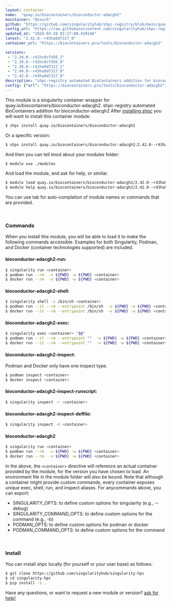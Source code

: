 ```yaml
---
layout: container
name:  "quay.io/biocontainers/bioconductor-adacgh2"
maintainer: "@vsoch"
github: "https://github.com/singularityhub/shpc-registry/blob/main/quay.io/biocontainers/bioconductor-adacgh2/container.yaml"
config_url: "https://raw.githubusercontent.com/singularityhub/shpc-registry/main/quay.io/biocontainers/bioconductor-adacgh2/container.yaml"
updated_at: "2024-03-28 02:27:00.429146"
latest: "2.42.0--r43ha9d7317_0"
container_url: "https://biocontainers.pro/tools/bioconductor-adacgh2"

versions:
 - "2.34.0--r41hc0cfd56_2"
 - "2.38.0--r42hc0cfd56_0"
 - "2.38.0--r42ha9d7317_1"
 - "2.40.0--r43ha9d7317_0"
 - "2.42.0--r43ha9d7317_0"
description: "shpc-registry automated BioContainers addition for bioconductor-adacgh2"
config: {"url": "https://biocontainers.pro/tools/bioconductor-adacgh2", "maintainer": "@vsoch", "description": "shpc-registry automated BioContainers addition for bioconductor-adacgh2", "latest": {"2.42.0--r43ha9d7317_0": "sha256:692cd27db0aedbea84a4a9678bf21b0501870dbf76bd8bf7457be7aeedcfc127"}, "tags": {"2.34.0--r41hc0cfd56_2": "sha256:367178eca470c1bcafbb75d7b03d7c22f2a5b8c07bb460aaa331c810af0891b3", "2.38.0--r42hc0cfd56_0": "sha256:7181554c55aa84f2829ace72cfe856596d2d1aa07e4f0e27737780eb910ae7cd", "2.38.0--r42ha9d7317_1": "sha256:0337828aa34ba6a65ea9c365907449a9b60714a4155d616ff0e6cc0d2b1e4b51", "2.40.0--r43ha9d7317_0": "sha256:4360cd47e3db2e712ae02903d0be1e09562d210017f1ae2085acf2074ca85c3a", "2.42.0--r43ha9d7317_0": "sha256:692cd27db0aedbea84a4a9678bf21b0501870dbf76bd8bf7457be7aeedcfc127"}, "docker": "quay.io/biocontainers/bioconductor-adacgh2"}
---
```


This module is a singularity container wrapper for quay.io/biocontainers/bioconductor-adacgh2.
shpc-registry automated BioContainers addition for bioconductor-adacgh2
After [installing shpc](#install) you will want to install this container module:


```bash
$ shpc install quay.io/biocontainers/bioconductor-adacgh2
```

Or a specific version:

```bash
$ shpc install quay.io/biocontainers/bioconductor-adacgh2:2.42.0--r43ha9d7317_0
```

And then you can tell lmod about your modules folder:

```bash
$ module use ./modules
```

And load the module, and ask for help, or similar.

```bash
$ module load quay.io/biocontainers/bioconductor-adacgh2/2.42.0--r43ha9d7317_0
$ module help quay.io/biocontainers/bioconductor-adacgh2/2.42.0--r43ha9d7317_0
```

You can use tab for auto-completion of module names or commands that are provided.

<br>

### Commands

When you install this module, you will be able to load it to make the following commands accessible.
Examples for both Singularity, Podman, and Docker (container technologies supported) are included.

#### bioconductor-adacgh2-run:

```bash
$ singularity run <container>
$ podman run --rm  -v ${PWD} -w ${PWD} <container>
$ docker run --rm  -v ${PWD} -w ${PWD} <container>
```

#### bioconductor-adacgh2-shell:

```bash
$ singularity shell -s /bin/sh <container>
$ podman run --it --rm --entrypoint /bin/sh  -v ${PWD} -w ${PWD} <container>
$ docker run --it --rm --entrypoint /bin/sh  -v ${PWD} -w ${PWD} <container>
```

#### bioconductor-adacgh2-exec:

```bash
$ singularity exec <container> "$@"
$ podman run --it --rm --entrypoint ""  -v ${PWD} -w ${PWD} <container> "$@"
$ docker run --it --rm --entrypoint ""  -v ${PWD} -w ${PWD} <container> "$@"
```

#### bioconductor-adacgh2-inspect:

Podman and Docker only have one inspect type.

```bash
$ podman inspect <container>
$ docker inspect <container>
```

#### bioconductor-adacgh2-inspect-runscript:

```bash
$ singularity inspect -r <container>
```

#### bioconductor-adacgh2-inspect-deffile:

```bash
$ singularity inspect -d <container>
```



#### bioconductor-adacgh2

```bash
$ singularity run <container>
$ podman run --rm  -v ${PWD} -w ${PWD} <container>
$ docker run --rm  -v ${PWD} -w ${PWD} <container>
```


In the above, the `<container>` directive will reference an actual container provided
by the module, for the version you have chosen to load. An environment file in the
module folder will also be bound. Note that although a container
might provide custom commands, every container exposes unique exec, shell, run, and
inspect aliases. For anycommands above, you can export:

 - SINGULARITY_OPTS: to define custom options for singularity (e.g., --debug)
 - SINGULARITY_COMMAND_OPTS: to define custom options for the command (e.g., -b)
 - PODMAN_OPTS: to define custom options for podman or docker
 - PODMAN_COMMAND_OPTS: to define custom options for the command

<br>

### Install

You can install shpc locally (for yourself or your user base) as follows:

```bash
$ git clone https://github.com/singularityhub/singularity-hpc
$ cd singularity-hpc
$ pip install -e .
```

Have any questions, or want to request a new module or version? [ask for help!](https://github.com/singularityhub/singularity-hpc/issues)